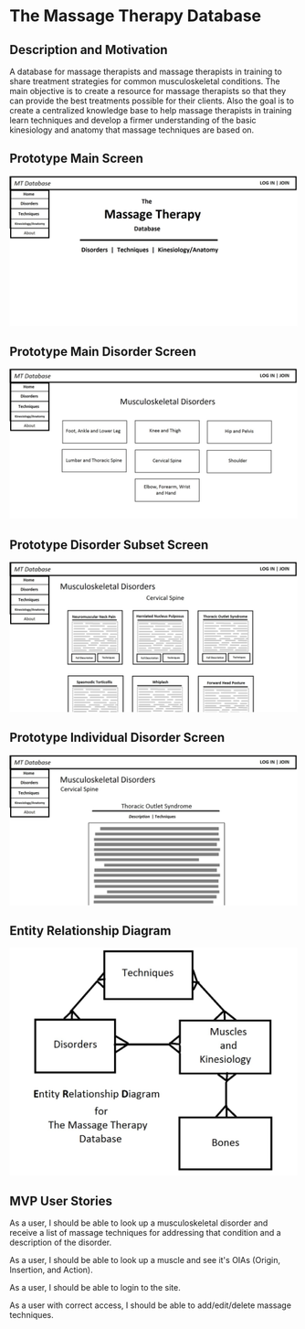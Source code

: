 # The Massage Therapy Database

## Description and Motivation

A database for massage therapists and massage therapists in training to share
treatment strategies for common musculoskeletal conditions.  The main objective
is to create a resource for massage therapists so that they can provide the best
treatments possible for their clients.  Also the goal is to create a centralized
knowledge base to help massage therapists in training learn techniques and develop
a firmer understanding of the basic kinesiology and anatomy that massage techniques
are based on.  

## Prototype Main Screen

![example main screen](https://github.com/LillianChernin/Massage-Therapy-Database/blob/master/docs/assets/images/mtd-main-homepage.jpg)

## Prototype Main Disorder Screen

![example main disorder screen](https://github.com/LillianChernin/Massage-Therapy-Database/blob/master/docs/assets/images/mtd-main-disorders-page.jpg)

## Prototype Disorder Subset Screen

![example disorder subset screen](https://github.com/LillianChernin/Massage-Therapy-Database/blob/master/docs/assets/images/mtd-disorders-subset-cervical-spine.jpg)

## Prototype Individual Disorder Screen

![example individual disorder screen](https://github.com/LillianChernin/Massage-Therapy-Database/blob/master/docs/assets/images/mtd-disorders-individual-disorder.jpg)

## Entity Relationship Diagram

![massage therapy database ERD](https://github.com/LillianChernin/Massage-Therapy-Database/blob/master/docs/assets/images/MTD-ERD.jpg)

## MVP User Stories

As a user, I should be able to look up a musculoskeletal disorder and receive a list of massage techniques for addressing that condition and a description of the disorder.

As a user, I should be able to look up a muscle and see it's OIAs (Origin, Insertion, and Action).

As a user, I should be able to login to the site.

As a user with correct access, I should be able to add/edit/delete massage techniques.
